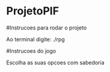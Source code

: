 # ProjetoPIF

#Instrucoes para rodar o projeto 

Ao terminal digite:
./rpg

#Instrucoes do jogo

Escolha as suas opcoes com sabedoria
